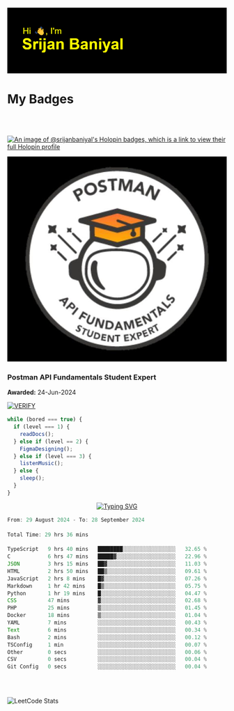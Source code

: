![Header](./header.png)

# My Badges

<Br />
<Br />

[![An image of @srijanbaniyal's Holopin badges, which is a link to view their full Holopin profile](https://holopin.me/srijanbaniyal)](https://holopin.io/@srijanbaniyal)

[![Postman API Fundamentals Student Expert](/Postman.jpeg)](https://api.badgr.io/public/assertions/r9BLLy0oTfKJBbkGuDI1zA)

### Postman API Fundamentals Student Expert

**Awarded:** 24-Jun-2024

[![VERIFY](https://img.shields.io/badge/VERIFY-blue)](https://badgecheck.io?url=https%3A%2F%2Fapi.badgr.io%2Fpublic%2Fassertions%2Fr9BLLy0oTfKJBbkGuDI1zA)

```javascript
while (bored === true) {
  if (level === 1) {
    readDocs();
  } else if (level == 2) {
    FigmaDesigning();
  } else if (level === 3) {
    listenMusic();
  } else {
    sleep();
  }
}
```

<p align="center">
  <a href="https://git.io/typing-svg"><img src="https://readme-typing-svg.demolab.com?font=Tilt+Prism&size=30&pause=1000&color=0FF75B&center=true&vCenter=true&width=800&height=80&lines=Time+spent+on+various+Programming+languages" alt="Typing SVG" /></a>
</p>

<!--START_SECTION:waka-->

```TypeScript
From: 29 August 2024 - To: 28 September 2024

Total Time: 29 hrs 36 mins

TypeScript   9 hrs 40 mins   ████████░░░░░░░░░░░░░░░░░   32.65 %
C            6 hrs 47 mins   █████▓░░░░░░░░░░░░░░░░░░░   22.96 %
JSON         3 hrs 15 mins   ██▓░░░░░░░░░░░░░░░░░░░░░░   11.03 %
HTML         2 hrs 50 mins   ██▒░░░░░░░░░░░░░░░░░░░░░░   09.61 %
JavaScript   2 hrs 8 mins    █▓░░░░░░░░░░░░░░░░░░░░░░░   07.26 %
Markdown     1 hr 42 mins    █▒░░░░░░░░░░░░░░░░░░░░░░░   05.75 %
Python       1 hr 19 mins    █░░░░░░░░░░░░░░░░░░░░░░░░   04.47 %
CSS          47 mins         ▓░░░░░░░░░░░░░░░░░░░░░░░░   02.68 %
PHP          25 mins         ▒░░░░░░░░░░░░░░░░░░░░░░░░   01.45 %
Docker       18 mins         ▒░░░░░░░░░░░░░░░░░░░░░░░░   01.04 %
YAML         7 mins          ░░░░░░░░░░░░░░░░░░░░░░░░░   00.43 %
Text         6 mins          ░░░░░░░░░░░░░░░░░░░░░░░░░   00.34 %
Bash         2 mins          ░░░░░░░░░░░░░░░░░░░░░░░░░   00.12 %
TSConfig     1 min           ░░░░░░░░░░░░░░░░░░░░░░░░░   00.07 %
Other        0 secs          ░░░░░░░░░░░░░░░░░░░░░░░░░   00.06 %
CSV          0 secs          ░░░░░░░░░░░░░░░░░░░░░░░░░   00.04 %
Git Config   0 secs          ░░░░░░░░░░░░░░░░░░░░░░░░░   00.04 %
```

<!--END_SECTION:waka-->

<Br />
<Br />

![LeetCode Stats](https://leetcard.jacoblin.cool/Srijan-Baniyal?theme=dark&font=Rasa&ext=contest)
